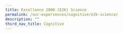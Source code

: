 ```yaml
---
title: Excellence 2000 (E2K) Science
permalink: /our-experiences/cognitive/e2k-science/
description: ""
third_nav_title: Cognitive
---
```

